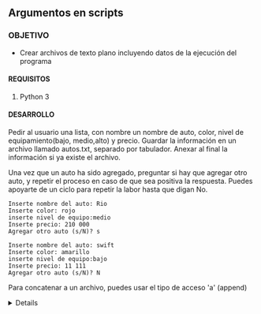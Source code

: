 ## Argumentos en scripts

### OBJETIVO

- Crear archivos de texto plano incluyendo datos de la ejecución del programa

#### REQUISITOS

1. Python 3

#### DESARROLLO


Pedir al usuario una lista, con nombre un nombre de auto, color, nivel de equipamiento(bajo, medio,alto) y precio. Guardar la información en un archivo llamado autos.txt, separado por tabulador. Anexar al final la información si ya existe el archivo.

Una vez que un auto ha sido agregado, preguntar si hay que agregar otro auto, y repetir el proceso en caso de que sea positiva la respuesta. Puedes apoyarte de un ciclo para repetir la labor hasta que digan No.

```
Inserte nombre del auto: Rio
Inserte color: rojo
inserte nivel de equipo:medio
Inserte precio: 210 000
Agregar otro auto (s/N)? s

Inserte nombre del auto: swift
Inserte color: amarillo
inserte nivel de equipo:bajo
Inserte precio: 11 111
Agregar otro auto (s/N)? N
```
Para concatenar a un archivo, puedes usar el tipo de acceso 'a' (append)

<details>
    continuar  = True

    while continuar:
        nombre = input("Inserte nombre del auto: ")
        color = input("Inserte color: ")
        equipo = input("inserte nivel de equipo:")
        precio = input("Inserte precio: ")
        with open("autos.txt", 'a') as autos_file:
            autos_file.write("{}\t{}\t{}\t{}\n".format(nombre, color, equipo,precio))
        valid = False
        while not valid:
            c = input("Agregar otro hotel (s/N)? ")
            c = c.lower()
            if c.startswith('s'):
                continuar = True
                valid = True
            elif c.startswith('n'):
                continuar = False
                valid = True
            else:
                print("Respuesta no válida")
                valid = False
        print("")
</details> 
